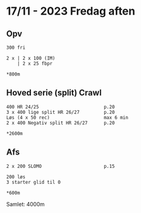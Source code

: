 # 17/11 - 2023 Fredag aften
## Opv
```
300 fri

2 x | 2 x 100 (IM)
    | 2 x 25 fbpr

*800m
```

## Hoved serie (split) Crawl
```
400 HR 24/25                        p.20
3 x 400 lige split HR 26/27         p.20
Løs (4 x 50 rec)                    max 6 min
2 x 400 Negativ split HR 26/27      p.20

*2600m
```

## Afs
```
2 x 200 SLOMO                       p.15

200 løs
3 starter glid til 0

*600m
```

Samlet: 4000m
